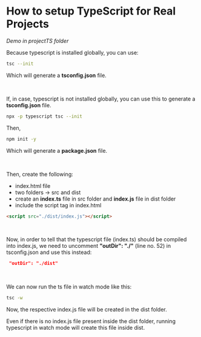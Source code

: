 # How to setup TypeScript for Real Projects

*Demo in projectTS folder*

Because typescript is installed globally, you can use:

``` bash
tsc --init
```

Which will generate a **tsconfig.json** file.

<br>

If, in case, typescript is not installed globally, you can use this to generate a **tsconfig.json** file.

``` bash
npx -p typescript tsc --init
```

Then,

``` bash
npm init -y
```

Which will generate a **package.json** file.

<br>

Then, create the following:

- index.html file
- two folders -> src and dist
- create an **index.ts** file in src folder and **index.js** file in dist folder
- include the script tag in index.html

``` html
<script src="./dist/index.js"></script>
```

<br>

Now, in order to tell that the typescript file (index.ts) should be compiled into index.js, we need to uncomment **"outDir": "./"**  (line no. 52) in tsconfig.json and use this instead:

``` json
 "outDir": "./dist"
```

<br>

We can now run the ts file in watch mode like this:

``` bash
tsc -w
```

Now, the respective index.js file will be created in the dist folder.

Even if there is no index.js file present inside the dist folder, running typescript in watch mode will create this file inside dist. 
